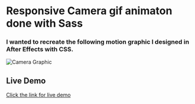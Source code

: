 # Responsive Camera gif animaton done with Sass
### I wanted to recreate the following motion graphic I designed in After Effects with CSS.
<img alt="Camera Graphic" src="https://i.imgur.com/1yUhF0u.gif" />

## Live Demo
[Click the link for live demo](https://codepen.io/Hitchhiker1998/pen/VwBNegr?editors=1100)

